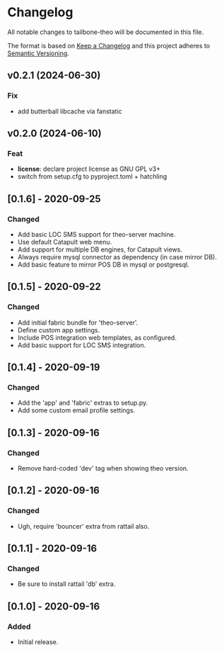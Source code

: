 
# Changelog
All notable changes to tailbone-theo will be documented in this file.

The format is based on [Keep a Changelog](http://keepachangelog.com/en/1.0.0/)
and this project adheres to [Semantic Versioning](http://semver.org/spec/v2.0.0.html).

## v0.2.1 (2024-06-30)

### Fix

- add butterball libcache via fanstatic

## v0.2.0 (2024-06-10)

### Feat

- **license**: declare project license as GNU GPL v3+
- switch from setup.cfg to pyproject.toml + hatchling

## [0.1.6] - 2020-09-25
### Changed
- Add basic LOC SMS support for theo-server machine.
- Use default Catapult web menu.
- Add support for multiple DB engines, for Catapult views.
- Always require mysql connector as dependency (in case mirror DB).
- Add basic feature to mirror POS DB in mysql or postgresql.

## [0.1.5] - 2020-09-22
### Changed
- Add initial fabric bundle for 'theo-server'.
- Define custom app settings.
- Include POS integration web templates, as configured.
- Add basic support for LOC SMS integration.

## [0.1.4] - 2020-09-19
### Changed
- Add the 'app' and 'fabric' extras to setup.py.
- Add some custom email profile settings.

## [0.1.3] - 2020-09-16
### Changed
- Remove hard-coded 'dev' tag when showing theo version.

## [0.1.2] - 2020-09-16
### Changed
- Ugh, require 'bouncer' extra from rattail also.

## [0.1.1] - 2020-09-16
### Changed
- Be sure to install rattail 'db' extra.

## [0.1.0] - 2020-09-16
### Added
- Initial release.
